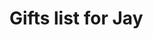 # Gifts list for Jay
<div class="list"></div>
<script>
const div = document.getElementById("list");
const listURL = "./assets/jay.json";
//const list = new Request(listURL);
const wishlist = await fetch(listURL);
const WL = await wishlist.json();
if (div) div.innerHTML = WL
</script>